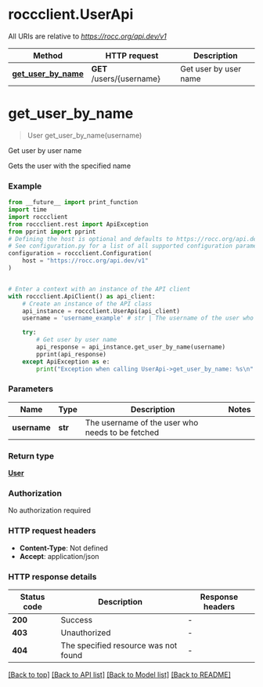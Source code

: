 # roccclient.UserApi

All URIs are relative to *https://rocc.org/api.dev/v1*

Method | HTTP request | Description
------------- | ------------- | -------------
[**get_user_by_name**](UserApi.md#get_user_by_name) | **GET** /users/{username} | Get user by user name


# **get_user_by_name**
> User get_user_by_name(username)

Get user by user name

Gets the user with the specified name

### Example

```python
from __future__ import print_function
import time
import roccclient
from roccclient.rest import ApiException
from pprint import pprint
# Defining the host is optional and defaults to https://rocc.org/api.dev/v1
# See configuration.py for a list of all supported configuration parameters.
configuration = roccclient.Configuration(
    host = "https://rocc.org/api.dev/v1"
)


# Enter a context with an instance of the API client
with roccclient.ApiClient() as api_client:
    # Create an instance of the API class
    api_instance = roccclient.UserApi(api_client)
    username = 'username_example' # str | The username of the user who needs to be fetched

    try:
        # Get user by user name
        api_response = api_instance.get_user_by_name(username)
        pprint(api_response)
    except ApiException as e:
        print("Exception when calling UserApi->get_user_by_name: %s\n" % e)
```

### Parameters

Name | Type | Description  | Notes
------------- | ------------- | ------------- | -------------
 **username** | **str**| The username of the user who needs to be fetched | 

### Return type

[**User**](User.md)

### Authorization

No authorization required

### HTTP request headers

 - **Content-Type**: Not defined
 - **Accept**: application/json

### HTTP response details
| Status code | Description | Response headers |
|-------------|-------------|------------------|
**200** | Success |  -  |
**403** | Unauthorized |  -  |
**404** | The specified resource was not found |  -  |

[[Back to top]](#) [[Back to API list]](../README.md#documentation-for-api-endpoints) [[Back to Model list]](../README.md#documentation-for-models) [[Back to README]](../README.md)

